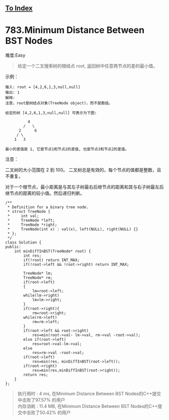 [To Index](/index.md)
---
# 783.Minimum Distance Between BST Nodes
难度:Easy
> 给定一个二叉搜索树的根结点 root, 返回树中任意两节点的差的最小值。

示例：
```
输入: root = [4,2,6,1,3,null,null]
输出: 1
解释:
注意，root是树结点对象(TreeNode object)，而不是数组。

给定的树 [4,2,6,1,3,null,null] 可表示为下图:

          4
        /   \
      2      6
     / \    
    1   3  

最小的差值是 1, 它是节点1和节点2的差值, 也是节点3和节点2的差值。

```

注意：

二叉树的大小范围在 2 到 100。
二叉树总是有效的，每个节点的值都是整数，且不重复。


对于一个根节点，最小距离是与其左子树最右后继节点的距离和其与右子树最左后继节点的距离的较小值。然后递归判断。  

```
/**
 * Definition for a binary tree node.
 * struct TreeNode {
 *     int val;
 *     TreeNode *left;
 *     TreeNode *right;
 *     TreeNode(int x) : val(x), left(NULL), right(NULL) {}
 * };
 */
class Solution {
public:
    int minDiffInBST(TreeNode* root) {
        int res;
        if(!root) return INT_MAX;
        if(!root->left && !root->right) return INT_MAX;
        
        TreeNode* lm;
        TreeNode* rm;
        if(root->left)
        {
            lm=root->left;
        while(lm->right)
            lm=lm->right;
        }
        if(root->right){
            rm=root->right;
        while(rm->left)
            rm=rm->left;
        }
        if(root->left && root->right)
            res=min(root->val- lm->val, rm->val -root->val);
        else if(root->left)
            res=root->val-lm->val;
        else
            res=rm->val -root->val;
        if(root->left)
            res=min(res, minDiffInBST(root->left));
        if(root->right) 
            res=min(res,minDiffInBST(root->right));
        return res;
    }
};
```

> 执行用时 : 4 ms, 在Minimum Distance Between BST Nodes的C++提交中击败了97.57% 的用户  
内存消耗 : 11.4 MB, 在Minimum Distance Between BST Nodes的C++提交中击败了50.42% 的用户
